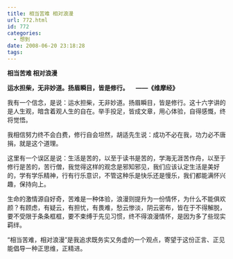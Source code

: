 ```yaml
---
title: 相当苦难 相对浪漫
url: 772.html
id: 772
categories:
  - 想到
date: 2008-06-20 23:18:28
tags:
---
```


**相当苦难 相对浪漫**

  

**运水担柴，无非妙道。扬眉瞬目，皆是修行。     ——《维摩经》**

  
我有一个信念，是说：运水担柴，无非妙道。扬眉瞬目，皆是修行。这十六字讲的是人生观，暗含着观人生的自在。举手投足，皆成文章，用心体验，自得感慨，终将觉悟。  
  
我相信努力终不会白费，修行自会坦然，胡适先生说：成功不必在我，功力必不唐捐，就是这个道理。  
  
这里有一个误区是说：生活是苦的，以至于读书是苦的，学海无涯苦作舟，以至于修行是苦的，苦行僧，我觉得这样的观念是邪知邪见，我们应该认定生活是美好的，学有学乐精神，行有行乐意识，不管这种乐是快乐还是慢乐，我们都能满怀兴趣，保持向上。  
  
生命的激情源自好奇，苦难是一种体验，浪漫则提升为一份情怀，为什么不能俱欢颜？有顾虑，有疑云，有担忧，有畏难，愁云惨淡，阴云密布，皆在于不得解脱，要不受限于条条框框，要不束缚于先见习惯，终不得浪漫情怀，是因为多了些现实羁绊。  
  
“相当苦难，相对浪漫”是我追求既务实又务虚的一个观点，寄望于这份正言、正见能倡导一种正思维，正精进。
